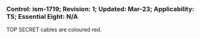 ### Control: ism-1719; Revision: 1; Updated: Mar-23; Applicability: TS; Essential Eight: N/A
<p>TOP SECRET cables are coloured red.</p>